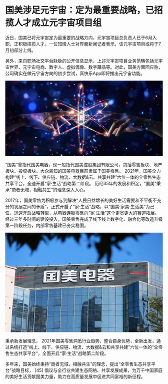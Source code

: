 # 国美涉足元宇宙：定为最重要战略，已招揽人才成立元宇宙项目组


近日，国美已将元宇宙定为最重要的战略方向，元宇宙项目总负责人已于6月入职，正积极招揽人才。一位知情人士对界面新闻记者表示，该元宇宙项目或将于7月初部分上线。

另外，来自职场社交平台脉脉的公开信息显示，上述元宇宙项目业务范畴包括元宇宙世界、元宇宙电商、数字人、虚拟偶像、数字藏品等。对此，国美方面回应称，公司确实在做元宇宙方向的初步尝试，真快乐App即将推出元宇宙功能。

![配图](0f56a3f56619a142c2f9687cccef97b5.jpeg)

“国美”曾指代国美电器，现一般指代国美控股集团有限公司，包括零售板块、地产板块、投资板块。大众熟知的国美电器目前隶属于国美零售。 2021年，国美全力构建“线上、线下、供应链、物流、大数据&云、共享共建”六位一体的全零售生态共享平台，全速开启“家·生活”战略第二阶段。 历经35年的发展和积淀，“国美”秉承“商者无域，相融共生”的理念深入人心。

2017年，国美零售为积极参与到解决“人民日益增长的美好生活需要和不平衡不充分的发展之间的矛盾”，正式开启了“家·生活”战略，以“国美·家美·生活美”为己任，迅速开启战略转型，从电器连锁零售向“家·生活”这个更宽更大的赛道拓展。经过三年多时间的建设投入，国美零售完成了线下线上数字化、融合化等改造升级第一阶段任务，内部零售基建已夯实稳固。

![配图](c847cf2af4951d027009964e514d9ab1.jpeg)

秉承新发展理念， 2021年国美零售洞悉行业趋势、整合自身优势，全新出发，通过系统打造“线上、线下、供应链、物流、大数据&云和共享共建”六位一体的“全零售生态共享平台”，全面开启“家·生活”战略第二阶段。 

多年来，国美始终秉持“商者无域，相融共生”的理念，提出“全零售生态共享平台”战略目标， [45]  倡议与全行业共建生态网络、共享发展成果，为万千中国家庭的美好生活贡献国美力量，助力在高质量发展中促进共同富裕的新征程。


